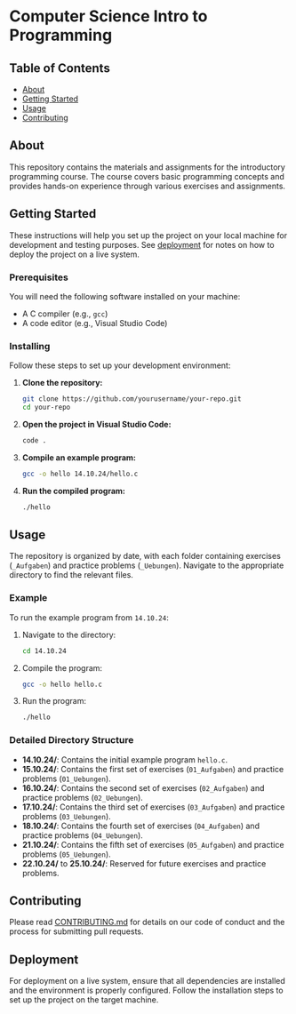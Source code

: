 # Computer Science Intro to Programming

## Table of Contents

- [About](#about)
- [Getting Started](#getting_started)
- [Usage](#usage)
- [Contributing](../CONTRIBUTING.md)

## About <a name="about"></a>

This repository contains the materials and assignments for the introductory programming course. The course covers basic programming concepts and provides hands-on experience through various exercises and assignments.

## Getting Started <a name="getting_started"></a>

These instructions will help you set up the project on your local machine for development and testing purposes. See [deployment](#deployment) for notes on how to deploy the project on a live system.

### Prerequisites

You will need the following software installed on your machine:

- A C compiler (e.g., `gcc`)
- A code editor (e.g., Visual Studio Code)

### Installing

Follow these steps to set up your development environment:

1. **Clone the repository:**
    ```sh
    git clone https://github.com/yourusername/your-repo.git
    cd your-repo
    ```

2. **Open the project in Visual Studio Code:**
    ```sh
    code .
    ```

3. **Compile an example program:**
    ```sh
    gcc -o hello 14.10.24/hello.c
    ```

4. **Run the compiled program:**
    ```sh
    ./hello
    ```

## Usage <a name="usage"></a>

The repository is organized by date, with each folder containing exercises (`_Aufgaben`) and practice problems (`_Uebungen`). Navigate to the appropriate directory to find the relevant files.

### Example

To run the example program from `14.10.24`:

1. Navigate to the directory:
    ```sh
    cd 14.10.24
    ```

2. Compile the program:
    ```sh
    gcc -o hello hello.c
    ```

3. Run the program:
    ```sh
    ./hello
    ```

### Detailed Directory Structure

- **14.10.24/**: Contains the initial example program `hello.c`.
- **15.10.24/**: Contains the first set of exercises (`01_Aufgaben`) and practice problems (`01_Uebungen`).
- **16.10.24/**: Contains the second set of exercises (`02_Aufgaben`) and practice problems (`02_Uebungen`).
- **17.10.24/**: Contains the third set of exercises (`03_Aufgaben`) and practice problems (`03_Uebungen`).
- **18.10.24/**: Contains the fourth set of exercises (`04_Aufgaben`) and practice problems (`04_Uebungen`).
- **21.10.24/**: Contains the fifth set of exercises (`05_Aufgaben`) and practice problems (`05_Uebungen`).
- **22.10.24/** to **25.10.24/**: Reserved for future exercises and practice problems.

## Contributing

Please read [CONTRIBUTING.md](../CONTRIBUTING.md) for details on our code of conduct and the process for submitting pull requests.

## Deployment <a name="deployment"></a>

For deployment on a live system, ensure that all dependencies are installed and the environment is properly configured. Follow the installation steps to set up the project on the target machine.
